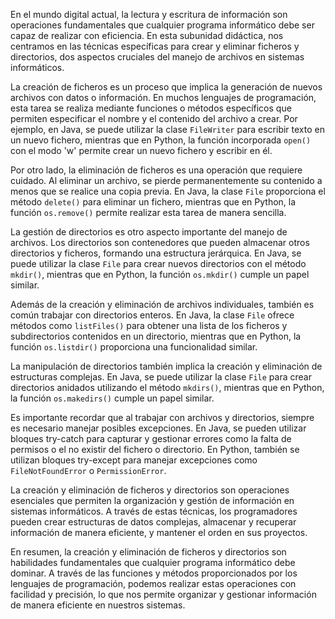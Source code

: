 En el mundo digital actual, la lectura y escritura de información son operaciones fundamentales que cualquier programa informático debe ser capaz de realizar con eficiencia. En esta subunidad didáctica, nos centramos en las técnicas específicas para crear y eliminar ficheros y directorios, dos aspectos cruciales del manejo de archivos en sistemas informáticos.

La creación de ficheros es un proceso que implica la generación de nuevos archivos con datos o información. En muchos lenguajes de programación, esta tarea se realiza mediante funciones o métodos específicos que permiten especificar el nombre y el contenido del archivo a crear. Por ejemplo, en Java, se puede utilizar la clase `FileWriter` para escribir texto en un nuevo fichero, mientras que en Python, la función incorporada `open()` con el modo 'w' permite crear un nuevo fichero y escribir en él.

Por otro lado, la eliminación de ficheros es una operación que requiere cuidado. Al eliminar un archivo, se pierde permanentemente su contenido a menos que se realice una copia previa. En Java, la clase `File` proporciona el método `delete()` para eliminar un fichero, mientras que en Python, la función `os.remove()` permite realizar esta tarea de manera sencilla.

La gestión de directorios es otro aspecto importante del manejo de archivos. Los directorios son contenedores que pueden almacenar otros directorios y ficheros, formando una estructura jerárquica. En Java, se puede utilizar la clase `File` para crear nuevos directorios con el método `mkdir()`, mientras que en Python, la función `os.mkdir()` cumple un papel similar.

Además de la creación y eliminación de archivos individuales, también es común trabajar con directorios enteros. En Java, la clase `File` ofrece métodos como `listFiles()` para obtener una lista de los ficheros y subdirectorios contenidos en un directorio, mientras que en Python, la función `os.listdir()` proporciona una funcionalidad similar.

La manipulación de directorios también implica la creación y eliminación de estructuras complejas. En Java, se puede utilizar la clase `File` para crear directorios anidados utilizando el método `mkdirs()`, mientras que en Python, la función `os.makedirs()` cumple un papel similar.

Es importante recordar que al trabajar con archivos y directorios, siempre es necesario manejar posibles excepciones. En Java, se pueden utilizar bloques try-catch para capturar y gestionar errores como la falta de permisos o el no existir del fichero o directorio. En Python, también se utilizan bloques try-except para manejar excepciones como `FileNotFoundError` o `PermissionError`.

La creación y eliminación de ficheros y directorios son operaciones esenciales que permiten la organización y gestión de información en sistemas informáticos. A través de estas técnicas, los programadores pueden crear estructuras de datos complejas, almacenar y recuperar información de manera eficiente, y mantener el orden en sus proyectos.

En resumen, la creación y eliminación de ficheros y directorios son habilidades fundamentales que cualquier programa informático debe dominar. A través de las funciones y métodos proporcionados por los lenguajes de programación, podemos realizar estas operaciones con facilidad y precisión, lo que nos permite organizar y gestionar información de manera eficiente en nuestros sistemas.
